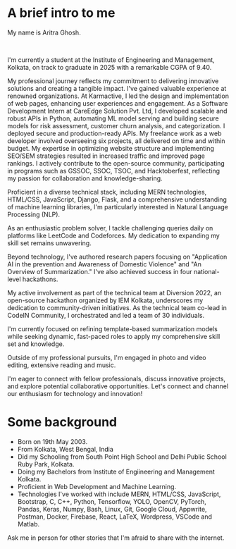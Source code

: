 
# A brief intro to me
My name is Aritra Ghosh.

<br>

I'm currently a student at the Institute of Engineering and Management, Kolkata, on track to graduate in 2025 with a remarkable CGPA of 9.40.

My professional journey reflects my commitment to delivering innovative solutions and creating a tangible impact. I've gained valuable experience at renowned organizations.
At Karmactive, I led the design and implementation of web pages, enhancing user experiences and engagement.
As a Software Development Intern at CareEdge Solution Pvt. Ltd, I developed scalable and robust APIs in Python, automating ML model serving and building secure models for risk assessment, customer churn analysis, and categorization. I deployed secure and production-ready APIs.
My freelance work as a web developer involved overseeing six projects, all delivered on time and within budget. My expertise in optimizing website structure and implementing SEO/SEM strategies resulted in increased traffic and improved page rankings.
I actively contribute to the open-source community, participating in programs such as GSSOC, SSOC, TSOC, and Hacktoberfest, reflecting my passion for collaboration and knowledge-sharing.

Proficient in a diverse technical stack, including MERN technologies, HTML/CSS, JavaScript, Django, Flask, and a comprehensive understanding of machine learning libraries, I'm particularly interested in Natural Language Processing (NLP).

As an enthusiastic problem solver, I tackle challenging queries daily on platforms like LeetCode and Codeforces. My dedication to expanding my skill set remains unwavering.

Beyond technology, I've authored research papers focusing on "Application AI in the prevention and Awareness of Domestic Violence" and "An Overview of Summarization." I've also achieved success in four national-level hackathons.

My active involvement as part of the technical team at Diversion 2022, an open-source hackathon organized by IEM Kolkata, underscores my dedication to community-driven initiatives. As the technical team co-lead in CodeIN Community, I orchestrated and led a team of 30 individuals.

I'm currently focused on refining template-based summarization models while seeking dynamic, fast-paced roles to apply my comprehensive skill set and knowledge.

Outside of my professional pursuits, I'm engaged in photo and video editing, extensive reading and music.

I'm eager to connect with fellow professionals, discuss innovative projects, and explore potential collaborative opportunities. Let's connect and channel our enthusiasm for technology and innovation!


# Some background

- Born on 19th May 2003.
- From Kolkata, West Bengal, India
- Did my Schooling from South Point High School and Delhi Public School Ruby Park, Kolkata.
- Doing my Bachelors from Institute of Engiineering and Management Kolkata.
- Proficient in Web Development and Machine Learning.
- Technologies I've worked with include MERN, HTML/CSS, JavaScript, Bootstrap, C, C++, Python, Tensorflow, YOLO, OpenCV, PyTorch, Pandas, Keras, Numpy, Bash, Linux, Git, Google Cloud, Appwrite, Postman, Docker, Firebase, React, LaTeX, Wordpress, VSCode and Matlab.

Ask me in person for other stories that I'm afraid to share with the internet.



